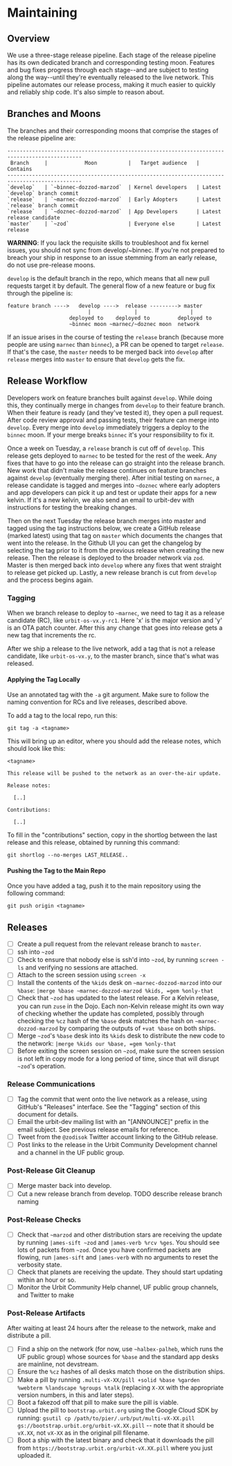 # Maintaining

## Overview

We use a three-stage release pipeline. Each stage of the release pipeline has
its own dedicated branch and corresponding testing moon. Features and bug fixes
progress through each stage--and are subject to testing along the way--until
they're eventually released to the live network. This pipeline automates our
release process, making it much easier to quickly and reliably ship code. It's
also simple to reason about.

## Branches and Moons

The branches and their corresponding moons that comprise the stages of the
release pipeline are:
```
----------------------------------------------------------------------------------------------
 Branch     |            Moon          |   Target audience   |            Contains
----------------------------------------------------------------------------------------------
`develop`   | `~binnec-dozzod-marzod`  | Kernel developers   | Latest `develop` branch commit
`release`   | `~marnec-dozzod-marzod`  | Early Adopters      | Latest `release` branch commit
`release`   | `~doznec-dozzod-marzod`  | App Developers      | Latest release candidate
`master`    | `~zod`                   | Everyone else       | Latest release
```

**WARNING**: If you lack the requisite skills to troubleshoot and fix kernel issues, you should not sync from develop/~binnec. If you're not prepared to breach your ship in response to an issue stemming from an early release, do not use pre-release moons.

`develop` is the default branch in the repo, which means that all new pull
requests target it by default. The general flow of a new feature or bug fix
through the pipeline is:

```console
feature branch ---->   develop ---->  release ---------> master
                          |              |                 |
                    deployed to    deployed to         deployed to
                    ~binnec moon ~marnec/~doznec moon  network
```

If an issue arises in the course of testing the `release` branch (because more
people are using `marnec` than `binnec`), a PR can be opened to target
`release`. If that's the case, the `master` needs to be merged back into
`develop` after `release` merges into `master` to ensure that `develop` gets the
fix.

## Release Workflow

Developers work on feature branches built against `develop`. While doing this,
they continually merge in changes from `develop` to their feature branch. When
their feature is ready (and they've tested it), they open a pull request. After
code review approval and passing tests, their feature can merge into `develop`.
Every merge into `develop` immediately triggers a deploy to the `binnec` moon.
If your merge breaks `binnec` it's your responsibility to fix it. 

Once a week on Tuesday, a `release` branch is cut off of `develop`. This release
gets deployed to `marnec` to be tested for the rest of the week. Any fixes that
have to go into the release can go straight into the release branch. New work
that didn't make the release continues on feature branches against `develop`
(eventually merging there). After initial testing on `marnec`, a release
candidate is tagged and merges into `~doznec` where early adopters and app
developers can pick it up and test or update their apps for a new kelvin. If
it's a new kelvin, we also send an email to urbit-dev with instructions for
testing the breaking changes.

Then on the next Tuesday the release branch merges into master and tagged using
the tag instructions below, we create a GitHub release (marked latest) using
that tag on `master` which documents the changes that went into the release. In
the Github UI you can get the changelog by selecting the tag prior to it from
the previous release when creating the new release. Then the release is deployed
to the broader network via `zod`. Master is then merged back into `develop`
where any fixes that went straight to release get picked up. Lastly, a new
release branch is cut from `develop` and the process begins again.

### Tagging

When we branch release to deploy to `~marnec`, we need to tag it as a release candidate (RC), like `urbit-os-vx.y-rc1`.  Here 'x' is the major version and 'y' is an OTA patch counter.  After this any change that goes into release gets a new tag that increments the rc.

After we ship a release to the live network, add a tag that is not a release candidate, like `urbit-os-vx.y`, to the master branch, since that's what was released.

#### Applying the Tag Locally

Use an annotated tag with the `-a` git argument.  Make sure to follow
the naming convention for RCs and live releases, described above.


To add a tag to the local repo, run this:

```
git tag -a <tagname>
```

This will bring up an editor, where you should add the release notes,
which should look like this:

```
<tagname>

This release will be pushed to the network as an over-the-air update.

Release notes:

  [..]

Contributions:

  [..]
```

To fill in the "contributions" section, copy in the shortlog between the last release and this release, obtained by running this command:

```
git shortlog --no-merges LAST_RELEASE..
```

#### Pushing the Tag to the Main Repo

Once you have added a tag, push it to the main repository using the
following command:

```
git push origin <tagname>
```

## Releases

- [ ] Create a pull request from the relevant release branch to `master`.
- [ ] ssh into `~zod` 
- [ ] Check to ensure that nobody else is ssh'd into `~zod`, by running `screen -ls` and verifying no sessions are attached.
- [ ] Attach to the screen session using `screen -x`
- [ ] Install the contents of the `%kids` desk on `~marnec-dozzod-marzod` into our `%base`: `|merge %base ~marnec-dozzod-marzod %kids, =gem %only-that`
- [ ] Check that `~zod` has updated to the latest release.  For a Kelvin release, you can run `zuse` in the Dojo.  Each non-Kelvin release might its own way of checking whether the update has completed, possibly through checking the `%cz` hash of the `%base` desk matches the hash on `~marnec-dozzod-marzod` by comparing the outputs of `+vat %base` on both ships.
- [ ] Merge `~zod`'s `%base` desk into its `%kids` desk to distribute the new code to the network: `|merge %kids our %base, =gem %only-that`
- [ ] Before exiting the screen session on `~zod`, make sure the screen session is not left in copy mode for a long period of time, since that will disrupt `~zod`'s operation.

### Release Communications

- [ ] Tag the commit that went onto the live network as a release, using GitHub's "Releases" interface.  See the "Tagging" section of this document for details.
- [ ] Email the urbit-dev mailing list with an "[ANNOUNCE]" prefix in the email subject.  See previous release emails for reference.
- [ ] Tweet from the `@zodisok` Twitter account linking to the GitHub release.
- [ ] Post links to the release in the Urbit Community Development channel and a channel in the UF public group.

### Post-Release Git Cleanup

- [ ] Merge master back into develop.
- [ ] Cut a new release branch from develop.  TODO describe release branch naming

### Post-Release Checks
- [ ] Check that `~marzod` and other distribution stars are receiving the update by running `|ames-sift ~zod` and `|ames-verb %rcv %ges`.  You should see lots of packets from `~zod`.  Once you have confirmed packets are flowing, run `|ames-sift` and `|ames-verb` with no arguments to reset the verbosity state.
- [ ] Check that planets are receiving the update.  They should start updating within an hour or so.
- [ ] Monitor the Urbit Community Help channel, UF public group channels, and Twitter to make 

### Post-Release Artifacts
After waiting at least 24 hours after the release to the network, make and distribute a pill.
- [ ] Find a ship on the network (for now, use `~halbex-palheb`, which runs the UF public group) whose sources for `%base` and the standard app desks are mainline, not devstream.
- [ ] Ensure the `%cz` hashes of all desks match those on the distribution ships.
- [ ] Make a pill by running `.multi-vX-XX/pill +solid %base %garden %webterm %landscape %groups %talk` (replacing `X-XX` with the appropriate version numbers, in this and later steps).
- [ ] Boot a fakezod off that pill to make sure the pill is viable.
- [ ] Upload the pill to `bootstrap.urbit.org` using the Google Cloud SDK by running: `gsutil cp /path/to/pier/.urb/put/multi-vX-XX.pill gs://bootstrap.urbit.org/urbit-vX.XX.pill` -- note that it should be `vX.XX`, not `vX-XX` as in the original pill filename.
- [ ] Boot a ship with the latest binary and check that it downloads the pill from `https://bootstrap.urbit.org/urbit-vX.XX.pill` where you just uploaded it.
